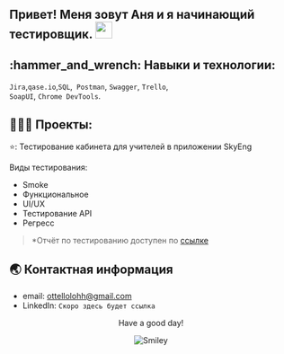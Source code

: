 
## Привет! Меня зовут Аня и я начинающий тестировщик. <img src="https://raw.githubusercontent.com/aemmadi/aemmadi/master/wave.gif" width="30">

<h2 align="left">:hammer_and_wrench: Навыки и технологии:</h2>


``Jira``,``qase.io``,``SQL``,`` Postman``, ``Swagger``, ``Trello``, <br>
``SoapUI``,  ``Chrome DevTools``.

<h2 align="left">👨🏻‍💻 Проекты:</h2>

 ⭐: Тестирование кабинета для учителей в приложении SkyEng


Виды тестирования:

- Smoke
- Функциональное
- UI/UX
- Тестирование API
- Регресс

>*Отчёт по тестированию доступен по [ссылке](https://drive.google.com/file/d/1Fyw0OPaqfxjAMxQ38lEQCBSbj5mbCsrU/view?usp=sharing)


## 🌏 Контактная информация

- email: ottellolohh@gmail.com
- LinkedIn: ``Скоро здесь будет ссылка``




<div align="center">
<p>Have a good day!</p>
<div>
<img src="https://github.com/fnky/fnky/raw/fnky/img/smile.gif" alt="Smiley" align="center">
</div>
</div>

